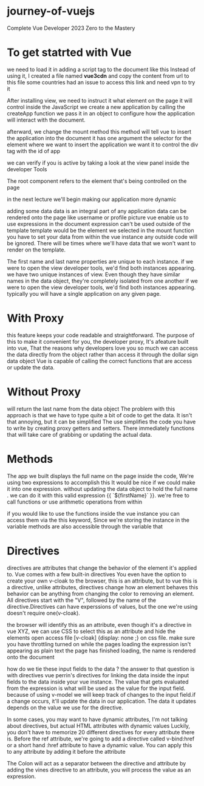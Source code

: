 # journey-of-vuejs
Complete Vue Developer 2023 Zero to the Mastery

<h1>To get statrted with Vue</h1>
we need to load it in adding a script tag to the document
like this     
<script src="https://unpkg.com/vue@3/dist/vue.global.js"></script>
Instead of using it, I created a file named <b>vue3cdn</b> and copy the content from url to 
this file some countries had an issue to access this link and need vpn to try it  

After installing view, we need to instruct it what element on the page it will control inside the JavaScript
we create a new application by calling the createApp function 
we pass it in an object to configure how the application will interact with the document.

afterward, we change the mount method 
this method will tell vue to insert the application into the document
it has one argument the selector for the element where we want to insert the application 
we want it to control the div tag with the id of app

we can verify if you is active by taking a look at the view panel inside the developer Tools

The root component refers to the element that's being controlled on the page

in the next lecture we'll begin making our application more dynamic

adding some data 
data is an integral part of any application
data can be rendered onto the page like username or profile picture
vue enable us to use expressions in the document
expression can't be used outside of the template
template would be the element we selected in the mount function 
you have to set your data from within the vue instance any outside code will be ignored.
There will be times where we'll have data that we won't want to render on the template.

The first name and last name properties are unique to each instance.
if we were to open the view developer tools, we'd find both instances appearing.
we have two unique instances of view. Even though they have similar names in the data object, they're completely isolated from one another
if we were to open the view developer tools, we'd find both instances appearing.
typically you will have a single application on any given page.

<h1>With Proxy</h1>
    this feature keeps your code readable and straightforward.
    The purpose of this to make it convenient for you, the developer proxy, It's afeature built into vue, That the reasons why developers love you so much 
    we can access the data directly from the object rather than access it through the dollar sign data object Vue is capable of calling the correct functions that are access or update the data.

<h1>Without Proxy</h1>
    will return the last name from the data object
    The problem with this approach is that we have to type quite a bit of code to get the data. It isn't that annoying, but it can be simplified
    The use simplifies the code you have to write by creating proxy getters and setters.
    There immediately functions that will take care of grabbing or updating the actual data.

<h1>Methods</h1>
The app we built displays the full name on the page inside the code, We're using two expressions to accomplish this It would be nice if we could make it into one expression. without updating the data object to hold the full name .
we can do it with this valid expression {{ `${firstName}` }}. we're free to call functions or use arithmetic operations from within 

if you would like to use the functions inside the vue instance you can access them via the this keyword, Since we're storing the instance in the variable methods are also accessible through the variable that

<h1>Directives</h1>

directives are attributes that change the behavior of the element it's applied to.
Vue comes with a few built-in directives You even have the option to create your own
v-cloak to the browser, this is an attribute, but to vue this is a directive, unlike attributes, directives change how an element behaves
this behavior can be anything from changing the color to removing an element. All directives start with the "V", followed by the name of the directive.Directives can have experssions of values, but the one we're using doesn't require one(v-cloak).

the browser will identify this as an attribute, even though it's a directive in vue XYZ, we can use CSS to select this as an attribute and hide the elements open access file [v-cloak] {display: none ;} on css file.
make sure you have throttling turned on while the pages loading the expression isn't appearing as plain text the page has finished loading, the name is rendered onto the document 

how do we tie these input fields to the data ?
the answer to that question is with directives vue perrin's directives for linking the data inside the input fields to the data inside your vue instance.
The value that gets evaluated from the expression is what will be used as the value for the input field. because of using v-model we will keep track of changes to the input field.if a change occurs, it'll update the data in our application. The data it updates depends on the value we use for the directive.

In some cases, you may want to have dynamic attributes, I'm not talking about directives, but actual HTML attributes with dynamic values
Luckily, you don't have to memorize 20 different directives for every attribute there is.
Before the ref attribute, we're going to add a directive called v-bind:href or a short hand :href  attribute to have a dynamic value. You can apply this to any attribute by adding it before the attribute

The Colon will act as a separator between the directive and attribute by adding the vines directive to an attribute, you will process the value as an expression.
